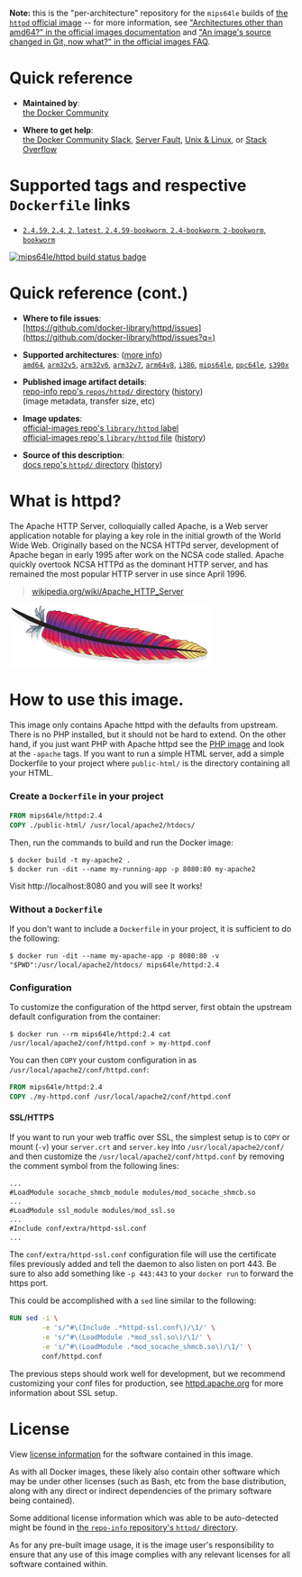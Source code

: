 <!--

********************************************************************************

WARNING:

    DO NOT EDIT "httpd/README.md"

    IT IS AUTO-GENERATED

    (from the other files in "httpd/" combined with a set of templates)

********************************************************************************

-->

**Note:** this is the "per-architecture" repository for the `mips64le` builds of [the `httpd` official image](https://hub.docker.com/_/httpd) -- for more information, see ["Architectures other than amd64?" in the official images documentation](https://github.com/docker-library/official-images#architectures-other-than-amd64) and ["An image's source changed in Git, now what?" in the official images FAQ](https://github.com/docker-library/faq#an-images-source-changed-in-git-now-what).

# Quick reference

-	**Maintained by**:  
	[the Docker Community](https://github.com/docker-library/httpd)

-	**Where to get help**:  
	[the Docker Community Slack](https://dockr.ly/comm-slack), [Server Fault](https://serverfault.com/help/on-topic), [Unix & Linux](https://unix.stackexchange.com/help/on-topic), or [Stack Overflow](https://stackoverflow.com/help/on-topic)

# Supported tags and respective `Dockerfile` links

-	[`2.4.59`, `2.4`, `2`, `latest`, `2.4.59-bookworm`, `2.4-bookworm`, `2-bookworm`, `bookworm`](https://github.com/docker-library/httpd/blob/b1cb5ded14f70d67aaa987d3267036884a7320ef/2.4/Dockerfile)

[![mips64le/httpd build status badge](https://img.shields.io/jenkins/s/https/doi-janky.infosiftr.net/job/multiarch/job/mips64le/job/httpd.svg?label=mips64le/httpd%20%20build%20job)](https://doi-janky.infosiftr.net/job/multiarch/job/mips64le/job/httpd/)

# Quick reference (cont.)

-	**Where to file issues**:  
	[https://github.com/docker-library/httpd/issues](https://github.com/docker-library/httpd/issues?q=)

-	**Supported architectures**: ([more info](https://github.com/docker-library/official-images#architectures-other-than-amd64))  
	[`amd64`](https://hub.docker.com/r/amd64/httpd/), [`arm32v5`](https://hub.docker.com/r/arm32v5/httpd/), [`arm32v6`](https://hub.docker.com/r/arm32v6/httpd/), [`arm32v7`](https://hub.docker.com/r/arm32v7/httpd/), [`arm64v8`](https://hub.docker.com/r/arm64v8/httpd/), [`i386`](https://hub.docker.com/r/i386/httpd/), [`mips64le`](https://hub.docker.com/r/mips64le/httpd/), [`ppc64le`](https://hub.docker.com/r/ppc64le/httpd/), [`s390x`](https://hub.docker.com/r/s390x/httpd/)

-	**Published image artifact details**:  
	[repo-info repo's `repos/httpd/` directory](https://github.com/docker-library/repo-info/blob/master/repos/httpd) ([history](https://github.com/docker-library/repo-info/commits/master/repos/httpd))  
	(image metadata, transfer size, etc)

-	**Image updates**:  
	[official-images repo's `library/httpd` label](https://github.com/docker-library/official-images/issues?q=label%3Alibrary%2Fhttpd)  
	[official-images repo's `library/httpd` file](https://github.com/docker-library/official-images/blob/master/library/httpd) ([history](https://github.com/docker-library/official-images/commits/master/library/httpd))

-	**Source of this description**:  
	[docs repo's `httpd/` directory](https://github.com/docker-library/docs/tree/master/httpd) ([history](https://github.com/docker-library/docs/commits/master/httpd))

# What is httpd?

The Apache HTTP Server, colloquially called Apache, is a Web server application notable for playing a key role in the initial growth of the World Wide Web. Originally based on the NCSA HTTPd server, development of Apache began in early 1995 after work on the NCSA code stalled. Apache quickly overtook NCSA HTTPd as the dominant HTTP server, and has remained the most popular HTTP server in use since April 1996.

> [wikipedia.org/wiki/Apache_HTTP_Server](http://en.wikipedia.org/wiki/Apache_HTTP_Server)

![logo](https://raw.githubusercontent.com/docker-library/docs/8e367edd887f5fe876890a0ab4d08806527a1571/httpd/logo.png)

# How to use this image.

This image only contains Apache httpd with the defaults from upstream. There is no PHP installed, but it should not be hard to extend. On the other hand, if you just want PHP with Apache httpd see the [PHP image](https://hub.docker.com/_/php/) and look at the `-apache` tags. If you want to run a simple HTML server, add a simple Dockerfile to your project where `public-html/` is the directory containing all your HTML.

### Create a `Dockerfile` in your project

```dockerfile
FROM mips64le/httpd:2.4
COPY ./public-html/ /usr/local/apache2/htdocs/
```

Then, run the commands to build and run the Docker image:

```console
$ docker build -t my-apache2 .
$ docker run -dit --name my-running-app -p 8080:80 my-apache2
```

Visit http://localhost:8080 and you will see It works!

### Without a `Dockerfile`

If you don't want to include a `Dockerfile` in your project, it is sufficient to do the following:

```console
$ docker run -dit --name my-apache-app -p 8080:80 -v "$PWD":/usr/local/apache2/htdocs/ mips64le/httpd:2.4
```

### Configuration

To customize the configuration of the httpd server, first obtain the upstream default configuration from the container:

```console
$ docker run --rm mips64le/httpd:2.4 cat /usr/local/apache2/conf/httpd.conf > my-httpd.conf
```

You can then `COPY` your custom configuration in as `/usr/local/apache2/conf/httpd.conf`:

```dockerfile
FROM mips64le/httpd:2.4
COPY ./my-httpd.conf /usr/local/apache2/conf/httpd.conf
```

#### SSL/HTTPS

If you want to run your web traffic over SSL, the simplest setup is to `COPY` or mount (`-v`) your `server.crt` and `server.key` into `/usr/local/apache2/conf/` and then customize the `/usr/local/apache2/conf/httpd.conf` by removing the comment symbol from the following lines:

```apacheconf
...
#LoadModule socache_shmcb_module modules/mod_socache_shmcb.so
...
#LoadModule ssl_module modules/mod_ssl.so
...
#Include conf/extra/httpd-ssl.conf
...
```

The `conf/extra/httpd-ssl.conf` configuration file will use the certificate files previously added and tell the daemon to also listen on port 443. Be sure to also add something like `-p 443:443` to your `docker run` to forward the https port.

This could be accomplished with a `sed` line similar to the following:

```dockerfile
RUN sed -i \
		-e 's/^#\(Include .*httpd-ssl.conf\)/\1/' \
		-e 's/^#\(LoadModule .*mod_ssl.so\)/\1/' \
		-e 's/^#\(LoadModule .*mod_socache_shmcb.so\)/\1/' \
		conf/httpd.conf
```

The previous steps should work well for development, but we recommend customizing your conf files for production, see [httpd.apache.org](https://httpd.apache.org/docs/2.4/ssl/ssl_faq.html) for more information about SSL setup.

# License

View [license information](https://www.apache.org/licenses/) for the software contained in this image.

As with all Docker images, these likely also contain other software which may be under other licenses (such as Bash, etc from the base distribution, along with any direct or indirect dependencies of the primary software being contained).

Some additional license information which was able to be auto-detected might be found in [the `repo-info` repository's `httpd/` directory](https://github.com/docker-library/repo-info/tree/master/repos/httpd).

As for any pre-built image usage, it is the image user's responsibility to ensure that any use of this image complies with any relevant licenses for all software contained within.
